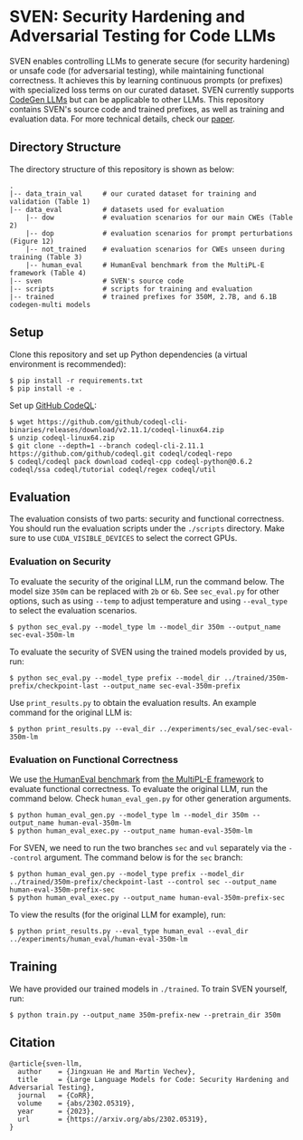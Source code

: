# SVEN: Security Hardening and Adversarial Testing for Code LLMs
SVEN enables controlling LLMs to generate secure (for security hardening) or unsafe code (for adversarial testing), while maintaining functional correctness. It achieves this by learning continuous prompts (or prefixes) with specialized loss terms on our curated dataset. SVEN currently supports [CodeGen LLMs](https://github.com/salesforce/CodeGen) but can be applicable to other LLMs. This repository contains SVEN's source code and trained prefixes, as well as training and evaluation data. For more technical details, check our [paper](https://arxiv.org/abs/2302.05319).

## Directory Structure
The directory structure of this repository is shown as below:
```
.
|-- data_train_val     # our curated dataset for training and validation (Table 1)
|-- data_eval          # datasets used for evaluation
    |-- dow            # evaluation scenarios for our main CWEs (Table 2)
    |-- dop            # evaluation scenarios for prompt perturbations (Figure 12)
    |-- not_trained    # evaluation scenarios for CWEs unseen during training (Table 3)
    |-- human_eval     # HumanEval benchmark from the MultiPL-E framework (Table 4)
|-- sven               # SVEN's source code
|-- scripts            # scripts for training and evaluation
|-- trained            # trained prefixes for 350M, 2.7B, and 6.1B codegen-multi models
```

## Setup
Clone this repository and set up Python dependencies (a virtual environment is recommended):
```console
$ pip install -r requirements.txt
$ pip install -e .
```

Set up [GitHub CodeQL](https://github.com/github/codeql):
```console
$ wget https://github.com/github/codeql-cli-binaries/releases/download/v2.11.1/codeql-linux64.zip
$ unzip codeql-linux64.zip
$ git clone --depth=1 --branch codeql-cli-2.11.1 https://github.com/github/codeql.git codeql/codeql-repo
$ codeql/codeql pack download codeql-cpp codeql-python@0.6.2 codeql/ssa codeql/tutorial codeql/regex codeql/util
```

## Evaluation
The evaluation consists of two parts: security and functional correctness. You should run the evaluation scripts under the `./scripts` directory. Make sure to use `CUDA_VISIBLE_DEVICES` to select the correct GPUs.

### Evaluation on Security
To evaluate the security of the original LLM, run the command below. The model size `350m` can be replaced with `2b` or `6b`. See `sec_eval.py` for other options, such as using `--temp` to adjust temperature and using `--eval_type` to select the evaluation scenarios.
```console
$ python sec_eval.py --model_type lm --model_dir 350m --output_name sec-eval-350m-lm
```

To evaluate the security of SVEN using the trained models provided by us, run:
```console
$ python sec_eval.py --model_type prefix --model_dir ../trained/350m-prefix/checkpoint-last --output_name sec-eval-350m-prefix
```

Use `print_results.py` to obtain the evaluation results. An example command for the original LLM is:
```console
$ python print_results.py --eval_dir ../experiments/sec_eval/sec-eval-350m-lm
```

### Evaluation on Functional Correctness
We use [the HumanEval benchmark](https://github.com/openai/human-eval) from [the MultiPL-E framework](https://github.com/nuprl/MultiPL-E/tree/dbcfa139a66cf5e46de798fa5e0854a7f417a046) to evaluate functional correctness. To evaluate the original LLM, run the command below. Check `human_eval_gen.py` for other generation arguments.
```console
$ python human_eval_gen.py --model_type lm --model_dir 350m --output_name human-eval-350m-lm
$ python human_eval_exec.py --output_name human-eval-350m-lm
```

For SVEN, we need to run the two branches `sec` and `vul` separately via the `--control` argument. The command below is for the `sec` branch:
```console
$ python human_eval_gen.py --model_type prefix --model_dir ../trained/350m-prefix/checkpoint-last --control sec --output_name human-eval-350m-prefix-sec
$ python human_eval_exec.py --output_name human-eval-350m-prefix-sec
```

To view the results (for the original LLM for example), run:
```console
$ python print_results.py --eval_type human_eval --eval_dir ../experiments/human_eval/human-eval-350m-lm
```

## Training
We have provided our trained models in `./trained`. To train SVEN yourself, run:
```console
$ python train.py --output_name 350m-prefix-new --pretrain_dir 350m
```

## Citation
```
@article{sven-llm,
  author    = {Jingxuan He and Martin Vechev},
  title     = {Large Language Models for Code: Security Hardening and Adversarial Testing},
  journal   = {CoRR},
  volume    = {abs/2302.05319},
  year      = {2023},
  url       = {https://arxiv.org/abs/2302.05319},
}
```